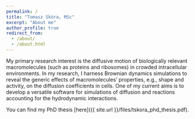 ```yaml
---
permalink: /
title: "Tomasz Skóra, MSc"
excerpt: "About me"
author_profile: true
redirect_from: 
  - /about/
  - /about.html
---
```


My primary research interest is the diffusive motion of biologically relevant macromolecules (such as proteins and ribosomes) in crowded intracellular environments. In my research, I harness Brownian dynamics simulations to reveal the generic effects of macromolecules’ properties, e.g., shape and activity, on the diffusion coefficients in cells. One of my current aims is to develop a versatile software for simulations of diffusion and reactions accounting for the hydrodynamic interactions.

You can find my PhD thesis [here]({{ site.url }}/files/tskora_phd_thesis.pdf).